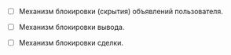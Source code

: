 * [ ] Механизм блокировки (скрытия) объявлений пользователя.
* [ ] Механизм блокировки вывода.
* [ ] Механизм блокировки сделки.

